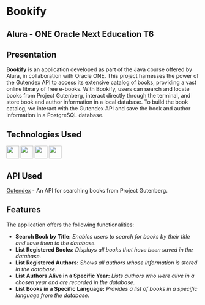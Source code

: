 # Bookify
## Alura - ONE Oracle Next Education T6

## Presentation

**Bookify** is an application developed as part of the Java course offered by Alura, in collaboration with Oracle ONE. This project harnesses the power of the Gutendex API to access its extensive catalog of books, providing a vast online library of free e-books. With Bookify, users can search and locate books from Project Gutenberg, interact directly through the terminal, and store book and author information in a local database. To build the book catalog, we interact with the Gutendex API and save the book and author information in a PostgreSQL database.

## Technologies Used
<img height="33" src="https://img.shields.io/badge/Spring-008000?style=for-the-badge&logo=spring&logoColor=white">
<img height="33" src="https://img.shields.io/badge/Java-ED8B00?style=for-the-badge&logo=openjdk&logoColor=white">
<img height="33" src="https://img.shields.io/badge/apache_maven-C71A36?style=for-the-badge&logo=apachemaven&logoColor=white">
<img height="33" src="https://img.shields.io/badge/PostgreSQL-316192?style=for-the-badge&logo=postgresql&logoColor=white">

## API Used
<a href="https://gutendex.com/">Gutendex</a> - An API for searching books from Project Gutenberg.

## Features

The application offers the following functionalities:
- **Search Book by Title:** *Enables users to search for books by their title and save them to the database.*
- **List Registered Books:** *Displays all books that have been saved in the database.*
- **List Registered Authors:** *Shows all authors whose information is stored in the database.*
- **List Authors Alive in a Specific Year:** *Lists authors who were alive in a chosen year and are recorded in the database.*
- **List Books in a Specific Language:** *Provides a list of books in a specific language from the database.*
